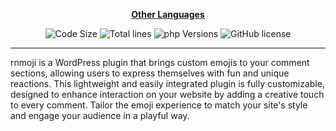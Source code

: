 <div align="center">

[**Other Languages**](.github/README/)
</div>

<p align="center">
    <img src="https://img.shields.io/github/languages/code-size/robonamari/rnmoji?style=flat" alt="Code Size">
    <img src="https://tokei.rs/b1/github/robonamari/rnmoji?style=flat" alt="Total lines">
    <img src="https://img.shields.io/badge/php-%5E8.1-blue" alt="php Versions">
    <img src="https://img.shields.io/github/license/robonamari/rnmoji" alt="GitHub license">
</p>

---

rnmoji is a WordPress plugin that brings custom emojis to your comment sections, allowing users to express themselves with fun and unique reactions. This lightweight and easily integrated plugin is fully customizable, designed to enhance interaction on your website by adding a creative touch to every comment. Tailor the emoji experience to match your site's style and engage your audience in a playful way.
